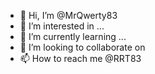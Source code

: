 - 👋 Hi, I’m @MrQwerty83
- 👀 I’m interested in ...
- 🌱 I’m currently learning ...
- 💞️ I’m looking to collaborate on 
- 📫 How to reach me  @RRT83
